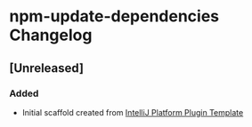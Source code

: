 <!-- Keep a Changelog guide -> https://keepachangelog.com -->

# npm-update-dependencies Changelog

## [Unreleased]
### Added
- Initial scaffold created from [IntelliJ Platform Plugin Template](https://github.com/JetBrains/intellij-platform-plugin-template)
